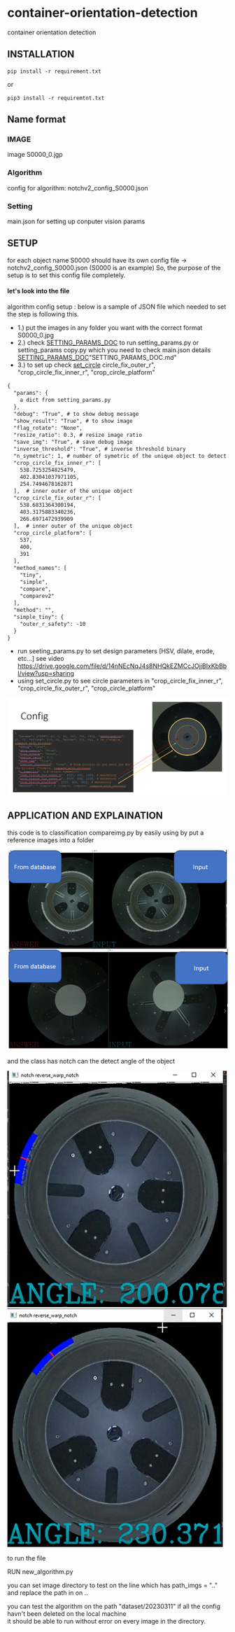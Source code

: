 # container-orientation-detection
container orientation detection

## INSTALLATION 
```
pip install -r requirement.txt
```
or

```
pip3 install -r requiremtnt.txt
```

## Name format 
### IMAGE
image S0000_0.jgp 

### Algorithm
config for algorithm: notchv2_config_S0000.json 

### Setting 
main.json for setting up conputer vision params

## SETUP 
for each object name S0000 should have its own config file -> notchv2_config_S0000.json (S0000 is an example)
So, the purpose of the setup is to set this config file completely. 


#### let's look into the file


algorithm config setup : below is a sample of JSON file which needed to set the step is following this.

- 1.) put the images in any folder you want with the correct format S0000_0.jpg 
- 2.) check [SETTING_PARAMS_DOC](SETTING_PARAMS_DOC.md) to run setting_params.py or setting_params copy.py which you need to check main.json details [SETTING_PARAMS_DOC](SETTING_PARAMS_DOC.md)"SETTING_PARAMS_DOC.md"
- 3.) to set up check [set_circle](SET_CIRCL.md) circle_fix_outer_r", "crop_circle_fix_inner_r", "crop_circle_platform"

```
{
  "params": {
    a dict from setting_params.py
  },
  "debug": "True", # to show debug message
  "show_result": "True", # to show image
  "flag_rotate": "None", 
  "resize_ratio": 0.3, # resize image ratio 
  "save_img": "True", # save debug image
  "inverse_threshold": "True", # inverse threshold binary 
  "n_symetric": 1, # number of symetric of the unique object to detect 
  "crop_circle_fix_inner_r": [
    538.7253254825479,
    402.83041037971105,
    254.7494678162871
  ],  # inner outer of the unique object 
  "crop_circle_fix_outer_r": [
    538.6831364300194,
    403.3175883340236,
    266.6971472939909
  ],  # inner outer of the unique object 
  "crop_circle_platform": [
    537,
    400,
    391
  ],
  "method_names": [
    "tiny",
    "simple",
    "compare",
    "comparev2"
  ],
  "method": "",
  "simple_tiny": {
    "outer_r_safety": -10
  }
}
```
- run seeting_params.py to set design parameters [HSV, dilate, erode, etc...]
see video https://drive.google.com/file/d/14nNEcNqJ4s8NHQkEZMCcJOjjBIxKbBbl/view?usp=sharing 
- using set_circle.py to see circle parameters in "crop_circle_fix_inner_r", "crop_circle_fix_outer_r", "crop_circle_platform"

![alt text](https://github.com/PudPawat/container-orientation-detection/blob/main/info_image/config_new_setting.png?raw=true)




## APPLICATION AND EXPLAINATION 
this code is to classification compareimg.py by easily using by put a reference images into a folder

![alt text](https://github.com/PudPawat/container-orientation-detection/blob/main/info_image/EX1.PNG?raw=true)


and the class has notch can the detect angle of the object

![alt text](https://github.com/PudPawat/container-orientation-detection/blob/main/info_image/EX2.PNG?raw=true)
![alt text](https://github.com/PudPawat/container-orientation-detection/blob/main/info_image/EX3.PNG?raw=true)


to run the file

RUN new_algorithm.py 

you can set image directory to test on the line which has path_imgs = ".." 
and replace the path in on .. 

you can test the algorithm on the path "dataset/20230311" if all the config havn't been deleted on the local machine\
it should be able to run without error on every image in the directory. 